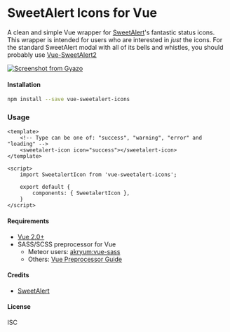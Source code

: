 # SweetAlert Icons for Vue
A clean and simple Vue wrapper for [SweetAlert](https://sweetalert.js.org/)'s fantastic status icons. This wrapper is intended for users who are interested in _just_ the icons. For the standard SweetAlert modal with all of its bells and whistles, you should probably use [Vue-SweetAlert2](https://github.com/avil13/vue-sweetalert2#readme)

[![Screenshot from Gyazo](https://gyazo.com/109370936782ff5257d3ff2b8ea5b4d1/raw)](https://gyazo.com/109370936782ff5257d3ff2b8ea5b4d1)

#### Installation
```bash
npm install --save vue-sweetalert-icons
```

### Usage
```vue
<template>
    <!-- Type can be one of: "success", "warning", "error" and "loading" -->
    <sweetalert-icon icon="success"></sweetalert-icon>
</template>

<script>
    import SweetalertIcon from 'vue-sweetalert-icons';
    
    export default {
        components: { SweetalertIcon },
    }
</script>
```

#### Requirements
- [Vue 2.0+](https://vuejs.org/)
- SASS/SCSS preprocessor for Vue
    - Meteor users: [akryum:vue-sass](https://github.com/meteor-vue/vue-meteor/tree/master/packages/vue-sass)
    - Others: [Vue Preprocessor Guide](https://vue-loader.vuejs.org/guide/pre-processors.html)
    
#### Credits
- [SweetAlert](https://sweetalert.js.org/)

#### License
ISC
